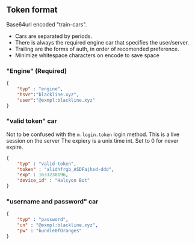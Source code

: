 ## Token format

Base64url encoded "train-cars". 
+ Cars are separated by periods. 
+ There is always the required engine car that specifies the user/server.
+ Trailing are the forms of auth, in order of recomended preference.
+ Minimize whitespace characters on encode to save space

### "Engine" (Required)
```json
{
    "typ" : "engine",
    "hsvr":"blackline.xyz",
    "user":"@exmpl:blackline.xyz"
}
```

### "valid token" car
Not to be confused with the `m.login.token` login method. This is a live session on the server
The expiery is a unix time int. Set to 0 for never expire.
```json
{
    "typ" : "valid-token",
    "token" : "alidhfrgb_ASDFajhsd-ddd",
    "exp" : 1633238196,
    "device_id" : "Halcyon Bot"
}
```

### "username and password" car
```json
{
    "typ" : "password",
    "un" : "@exmpl:blackline.xyz",
    "pw" : "bundle0fOranges"
}
```